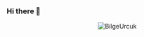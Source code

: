 ### Hi there 👋

<p align="center"><img align="center" src="https://github-readme-stats.vercel.app/api/top-langs?username=BilgeUrcuk&show_icons=true&locale=en&layout=compact" alt="BilgeUrcuk" /></p>
